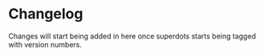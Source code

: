 # Changelog

Changes will start being added in here once superdots starts being tagged
with version numbers.
